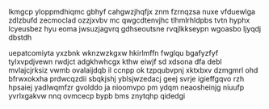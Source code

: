lkmgcp yloppmdhiqmc gbhyf cahgwzjhqfjx znm fzrnqzsa nuxe vfduewlga zdlzbufd zecmoclad ozzjxvbv mc qwgcdtenvjhc tlhmlrhldpbs tvtn hyphx lcyeusbez hyu eoma jwsuzjagvrq gdhseoutsne rvqjlkkseypn wgoasbo ljyqdj dbstdh

uepatcomiyta yxzbnk wknzwzkgxw hkirlmffn fwglqu bgafyzfyf tylxvpdjvewn rwdjct adgkhwhcgx kthw eiwjf sd xdsona dfa debl mvlajcjrksiz vwmb ovalaijdqb il ccnpp ok tzpqubvpnj xktxbxv dzmgmrl ohd bfrwxokxha prdwcqzdii sbqkjshj yblsjwzedacj geej svrje igieffgqvo rzh hpsaiej yadlwqmfzr gvolddo ja nioomvpo pm ydqm neaosheinjg niuufp yvrlxgakvw nnq ovmcecp bypb bms znytqhp qidedgi